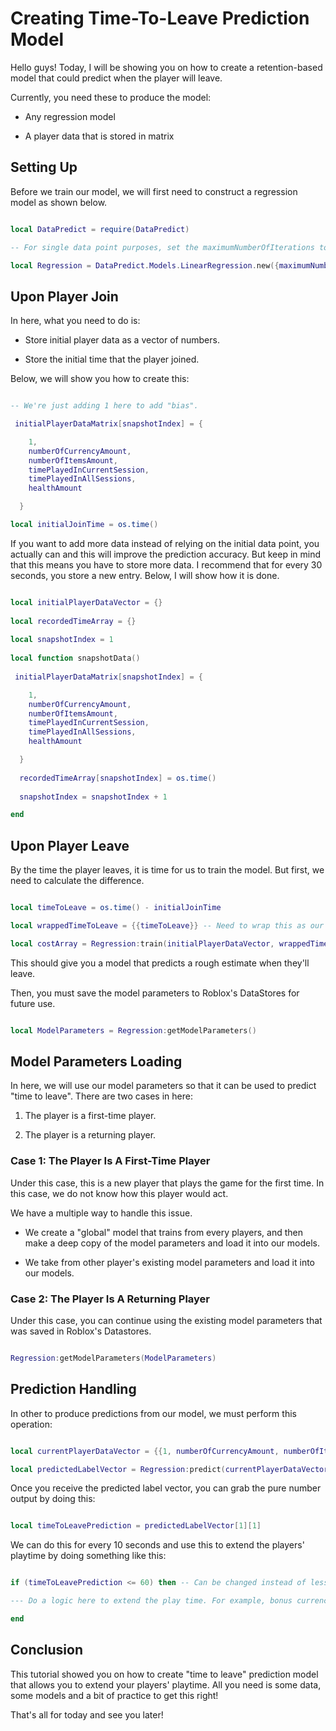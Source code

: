 # Creating Time-To-Leave Prediction Model

Hello guys! Today, I will be showing you on how to create a retention-based model that could predict when the player will leave.

Currently, you need these to produce the model:

* Any regression model

* A player data that is stored in matrix

## Setting Up

Before we train our model, we will first need to construct a regression model as shown below.

```lua

local DataPredict = require(DataPredict)

-- For single data point purposes, set the maximumNumberOfIterations to 1 to avoid overfitting. Additionally, the more number of maximumNumberOfIterations you have, the lower the learningRate it should be to avoid "inf" and "nan" issues.

local Regression = DataPredict.Models.LinearRegression.new({maximumNumberOfIterations = 1, learningRate = 0.3})

```

## Upon Player Join

In here, what you need to do is:

* Store initial player data as a vector of numbers.

* Store the initial time that the player joined.

Below, we will show you how to create this:

```lua

-- We're just adding 1 here to add "bias".

 initialPlayerDataMatrix[snapshotIndex] = {

    1,
    numberOfCurrencyAmount,
    numberOfItemsAmount,
    timePlayedInCurrentSession,
    timePlayedInAllSessions,
    healthAmount

  }

local initialJoinTime = os.time()

```

If you want to add more data instead of relying on the initial data point, you actually can and this will improve the prediction accuracy. But keep in mind that this means you have to store more data. I recommend that for every 30 seconds, you store a new entry. Below, I will show how it is done.

```lua

local initialPlayerDataVector = {}
  
local recordedTimeArray = {}
  
local snapshotIndex = 1
  
local function snapshotData()
  
 initialPlayerDataMatrix[snapshotIndex] = {

    1,
    numberOfCurrencyAmount,
    numberOfItemsAmount,
    timePlayedInCurrentSession,
    timePlayedInAllSessions,
    healthAmount

  }
  
  recordedTimeArray[snapshotIndex] = os.time()
  
  snapshotIndex = snapshotIndex + 1

end

```

## Upon Player Leave

By the time the player leaves, it is time for us to train the model. But first, we need to calculate the difference.

```lua

local timeToLeave = os.time() - initialJoinTime

local wrappedTimeToLeave = {{timeToLeave}} -- Need to wrap this as our models can only accept matrices.

local costArray = Regression:train(initialPlayerDataVector, wrappedTimeToLeave)

```

This should give you a model that predicts a rough estimate when they'll leave.

Then, you must save the model parameters to Roblox's DataStores for future use.

```lua

local ModelParameters = Regression:getModelParameters()

```

## Model Parameters Loading 

In here, we will use our model parameters so that it can be used to predict "time to leave". There are two cases in here:

1. The player is a first-time player.

2. The player is a returning player.

### Case 1: The Player Is A First-Time Player

Under this case, this is a new player that plays the game for the first time. In this case, we do not know how this player would act.

We have a multiple way to handle this issue.

* We create a "global" model that trains from every players, and then make a deep copy of the model parameters and load it into our models.

* We take from other player's existing model parameters and load it into our models.

### Case 2: The Player Is A Returning Player

Under this case, you can continue using the existing model parameters that was saved in Roblox's Datastores.

```lua

Regression:getModelParameters(ModelParameters)

```

## Prediction Handling

In other to produce predictions from our model, we must perform this operation:

```lua

local currentPlayerDataVector = {{1, numberOfCurrencyAmount, numberOfItemsAmount, timePlayedInCurrentSession, timePlayedInAllSessions, healthAmount}}

local predictedLabelVector = Regression:predict(currentPlayerDataVector)

```

Once you receive the predicted label vector, you can grab the pure number output by doing this:

```lua

local timeToLeavePrediction = predictedLabelVector[1][1]

```

We can do this for every 10 seconds and use this to extend the players' playtime by doing something like this:

```lua

if (timeToLeavePrediction <= 60) then -- Can be changed instead of less than 1 minute (or 60 seconds).

--- Do a logic here to extend the play time. For example, bonus currency multiplier duration or random event.

end

```

## Conclusion

This tutorial showed you on how to create "time to leave" prediction model that allows you to extend your players' playtime. All you need is some data, some models and a bit of practice to get this right!

That's all for today and see you later!
